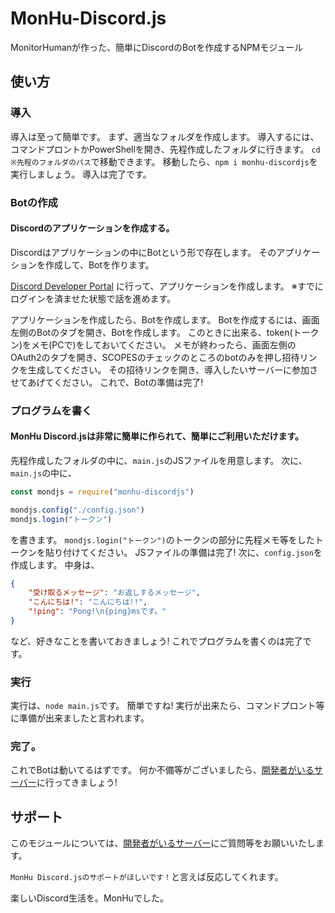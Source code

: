 # MonHu-Discord.js
MonitorHumanが作った、簡単にDiscordのBotを作成するNPMモジュール

## 使い方
### 導入
導入は至って簡単です。
まず、適当なフォルダを作成します。
導入するには、コマンドプロントかPowerShellを開き、先程作成したフォルダに行きます。
`cd ※先程のフォルダのパス`で移動できます。
移動したら、`npm i monhu-discordjs`を実行しましょう。
導入は完了です。
### Botの作成
#### Discordのアプリケーションを作成する。
Discordはアプリケーションの中にBotという形で存在します。
そのアプリケーションを作成して、Botを作ります。

[Discord Developer Portal](https://discord.com/developers/applications/) に行って、アプリケーションを作成します。
※すでにログインを済ませた状態で話を進めます。

アプリケーションを作成したら、Botを作成します。
Botを作成するには、画面左側のBotのタブを開き、Botを作成します。
このときに出来る、token(トークン)をメモ(PCで)をしておいてください。
メモが終わったら、画面左側のOAuth2のタブを開き、SCOPESのチェックのところのbotのみを押し招待リンクを生成してください。
その招待リンクを開き、導入したいサーバーに参加させてあげてください。
これで、Botの準備は完了!
### プログラムを書く
#### MonHu Discord.jsは非常に簡単に作られて、簡単にご利用いただけます。
先程作成したフォルダの中に、`main.js`のJSファイルを用意します。
次に、`main.js`の中に、
```js
const mondjs = require("monhu-discordjs")

mondjs.config("./config.json")
mondjs.login("トークン")
```
を書きます。
`mondjs.login("トークン")`のトークンの部分に先程メモ等をしたトークンを貼り付けてください。
JSファイルの準備は完了!
次に、`config.json`を作成します。
中身は、
```json
{
    "受け取るメッセージ": "お返しするメッセージ",
    "こんにちは!": "こんにちは!!",
    "!ping": "Pong!\n{ping}msです。"
}
```
など、好きなことを書いておきましょう!
これでプログラムを書くのは完了です。
### 実行
実行は、`node main.js`です。
簡単ですね!
実行が出来たら、コマンドプロント等に準備が出来ましたと言われます。
### 完了。
これでBotは動いてるはずです。
何か不備等がございましたら、[開発者がいるサーバー](https://discord.gg/2ZYRgxz)に行ってきましょう!

## サポート
このモジュールについては、[開発者がいるサーバー](https://discord.gg/2ZYRgxz)にご質問等をお願いいたします。

`MonHu Discord.jsのサポートがほしいです！`と言えば反応してくれます。


楽しいDiscord生活を。MonHuでした。